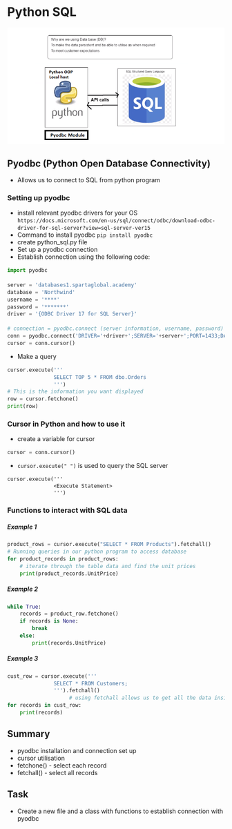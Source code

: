 # Python SQL
![](images/Python_sql.png)
## Pyodbc (Python Open Database Connectivity)
- Allows us to connect to SQL from python program
### Setting up pyodbc
- install relevant pyodbc drivers for your OS ```https://docs.microsoft.com/en-us/sql/connect/odbc/download-odbc-driver-for-sql-server?view=sql-server-ver15```
- Command to install pyodbc ``` pip install pyodbc ```
- create python_sql.py file
- Set up a pyodbc connection
- Establish connection using the following code:
```python
import pyodbc

server = 'databases1.spartaglobal.academy'
database = 'Northwind'
username = '****'
password = '*******'
driver = '{ODBC Driver 17 for SQL Server}'

# connection = pyodbc.connect (server information, username, password)
conn = pyodbc.connect('DRIVER='+driver+';SERVER='+server+';PORT=1433;DATABASE='+database+';UID='+username+';PWD='+ password)
cursor = conn.cursor()

```
- Make a query
```python
cursor.execute('''
               SELECT TOP 5 * FROM dbo.Orders
               ''')
# This is the information you want displayed
row = cursor.fetchone()
print(row)

```

### Cursor in Python and how to use it
- create a variable for cursor 
```python
cursor = conn.cursor()
```
- ```cursor.execute(" ")``` is used to query the SQL server                                     
```
cursor.execute('''
               <Execute Statement>
               ''')
```
### Functions to interact with SQL data
##### Example 1 
```python
product_rows = cursor.execute("SELECT * FROM Products").fetchall()
# Running queries in our python program to access database
for product_records in product_rows:
    # iterate through the table data and find the unit prices
    print(product_records.UnitPrice)

```
##### Example 2
```python
while True:
    records = product_row.fetchone()
    if records is None:
        break
    else:
        print(records.UnitPrice)
```

##### Example 3
```python
cust_row = cursor.execute('''
               SELECT * FROM Customers;
               ''').fetchall()
                    # using fetchall allows us to get all the data inside customers table
for records in cust_row:
    print(records)
```

## Summary
- pyodbc installation and connection set up
- cursor utilisation
- fetchone() - select each record
- fetchall() - select all records

## Task
- Create a new file and a class with functions to establish connection with pyodbc 